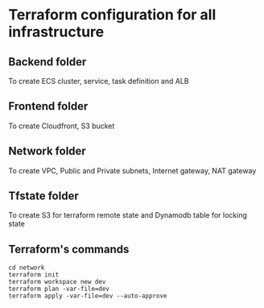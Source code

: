 # Terraform configuration for all infrastructure

## Backend folder 
To create ECS cluster, service, task definition and ALB

## Frontend folder
To create Cloudfront, S3 bucket

## Network folder
To create VPC, Public and Private subnets, Internet gateway, NAT gateway

## Tfstate folder
To create S3 for terraform remote state and Dynamodb table for locking state

## Terraform's commands
```
cd network
terraform init
terraform workspace new dev
terraform plan -var-file=dev
terraform apply -var-file=dev --auto-approve
```